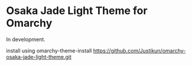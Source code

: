 # Osaka Jade Light Theme for Omarchy

In development.

install using omarchy-theme-install https://github.com/Justikun/omarchy-osaka-jade-light-theme.git
